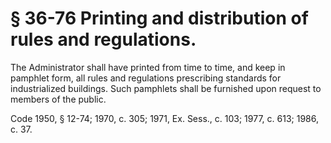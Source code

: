 # § 36-76 Printing and distribution of rules and regulations.

<p>The Administrator shall have printed from time to time, and keep in pamphlet form, all rules and regulations prescribing standards for industrialized buildings. Such pamphlets shall be furnished upon request to members of the public.</p><p>Code 1950, § 12-74; 1970, c. 305; 1971, Ex. Sess., c. 103; 1977, c. 613; 1986, c. 37.</p>